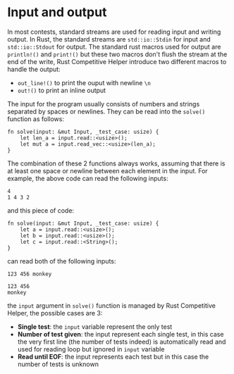# Input and output

In most contests, standard streams are used for reading input and writing output.
In Rust, the standard streams are `std::io::Stdin` for input and `std::io::Stdout` for output.
The standard rust macros used for output are `println!()` and `print!()` but these two macros don't flush the stream at the end of the write, Rust Competitive Helper introduce two different macros to handle the output:

- `out_line!()` to print the ouput with newline `\n`
- `out!()` to print an inline output

The input for the program usually consists of numbers and strings separated by spaces or newlines. They can be read into the `solve()` function as follows:
```rust, ignore, ignore
fn solve(input: &mut Input, _test_case: usize) {
    let len_a = input.read::<usize>();
    let mut a = input.read_vec::<usize>(len_a);
}
```
The combination of these 2 functions always works, assuming that there is at least one space or newline between each element in the input.
For example, the above code can read the following inputs:
```shell
4
1 4 3 2
```
and this piece of code:
```rust, ignore
fn solve(input: &mut Input, _test_case: usize) {
    let a = input.read::<usize>();
    let b = input.read::<usize>();
    let c = input.read::<String>();
}
```
can read both of the following inputs:
```
123 456 monkey
```
```
123 456
monkey
```

the `input` argument in `solve()` function is managed by Rust Competitive Helper, the possible cases are 3:
- **Single test**: the `input` variable represent the only test
- **Number of test given**: the input represent each single test, in this case the very first line (the number of tests indeed) is automatically read and used for reading loop but ignored in `input` variable
- **Read until EOF**: the input represents each test but in this case the number of tests is unknown
